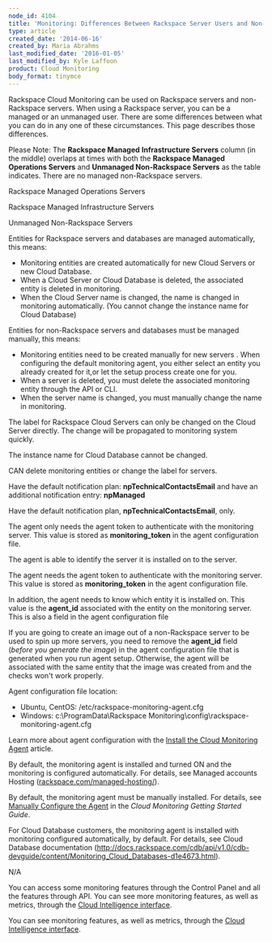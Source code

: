 ```yaml
---
node_id: 4104
title: 'Monitoring: Differences Between Rackspace Server Users and Non-Rackspace Server Users'
type: article
created_date: '2014-06-16'
created_by: Maria Abrahms
last_modified_date: '2016-01-05'
last_modified_by: Kyle Laffoon
product: Cloud Monitoring
body_format: tinymce
---
```


Rackspace Cloud Monitoring can be used on Rackspace servers and
non-Rackspace servers. When using a Rackspace server, you can be a
managed or an unmanaged user. There are some differences between what
you can do in any one of these circumstances. This page describes those
differences.

Please Note: The **Rackspace Managed** **Infrastructure Servers** column
(in the middle) overlaps at times with both the
**<span>Rackspace </span>Managed** **Operations Servers** and
**Unmanaged Non-Rackspace Servers** as the table indicates. There are no
managed non-Rackspace servers.

<span>Rackspace </span>Managed Operations Servers

<span>Rackspace </span>Managed Infrastructure Servers

Unmanaged Non-Rackspace Servers

Entities for Rackspace servers and databases are managed automatically,
this means:

-   Monitoring entities are created automatically for new Cloud Servers
    or new Cloud Database.
-   When a Cloud Server or Cloud Database is deleted, the associated
    entity is deleted in monitoring.
-   When the Cloud Server name is changed, the name is changed in
    monitoring automatically. (You cannot change the instance name for
    Cloud Database)

Entities for non-Rackspace servers and databases must be managed
manually, this means:

-   <span>Monitoring entities need to be created manually for new
    servers</span> <span>.</span> When configuring the default
    monitoring agent, you either select an entity you already created
    for it,or let the setup process create one for you.
-   When a server is deleted, you must delete the associated monitoring
    entity through the API or CLI.
-   When the server name is changed, you must manually change the name
    in monitoring.

The label for Rackspace Cloud Servers can only be changed on the Cloud
Server directly. The change will be propagated to monitoring system
quickly.

The instance name for Cloud Database cannot be changed.

CAN delete monitoring entities or change the label for servers.

Have the default notification plan: **npTechnicalContactsEmail** and
have an additional notification entry: **npManaged**

Have the default notification plan, **npTechnicalContactsEmail**, only.

The agent only needs the agent token to authenticate with the monitoring
server. This value is stored as **monitoring\_token** in the agent
configuration file.

The agent is able to identify the server it is installed on to the
server.

The agent needs the agent token to authenticate with the monitoring
server. This value is stored as **monitoring\_token** in the agent
configuration file.

In addition, the agent needs to know which entity it is installed on.
This value is the **agent\_id** associated with the entity on the
monitoring server. This is also a field in the agent configuration file

If you are going to create an image out of a non-Rackspace server to be
used to spin up more servers, you need to remove the **agent\_id** field
(*before you generate the image*) in the agent configuration file that
is generated when you run agent setup. Otherwise, the agent will be
associated with the same entity that the image was created from and the
checks won't work properly.

Agent configuration file location:

-   Ubuntu, CentOS: /etc/rackspace-monitoring-agent.cfg
-   Windows: c:\\ProgramData\\Rackspace
    Monitoring\\config\\rackspace-monitoring-agent.cfg

Learn more about agent configuration with the [Install the Cloud
Monitoring
Agent](/how-to/install-and-configure-the-rackspace-monitoring-agent)
article.

By default, the monitoring agent is installed and turned ON and the
monitoring is configured automatically. For details, see Managed
accounts Hosting
([rackspace.com/managed-hosting/](http://rackspace.com/managed-hosting/)).



By default, the monitoring agent must be manually installed. For
details, see [Manually Configure the
Agent](http://docs.rackspace.com/cm/api/v1.0/cm-getting-started/content/install-configure.html#agent-config-manual)
in the *Cloud Monitoring Getting Started Guide*.

For Cloud Database customers, the monitoring agent is installed with
monitoring configured automatically, by default. For details, see Cloud
Database documentation
(<http://docs.rackspace.com/cdb/api/v1.0/cdb-devguide/content/Monitoring_Cloud_Databases-d1e4673.html>).

N/A

You can access some monitoring features through the Control Panel and
all the features through API. You can see more monitoring features, as
well as metrics, through the [Cloud
Intelligence interface](https://intelligence.rackspace.com).

<span>You can see monitoring features, as well as</span><span> metrics,
through the </span>[Cloud
Intelligence interface](https://intelligence.rackspace.com)<span>. </span>



